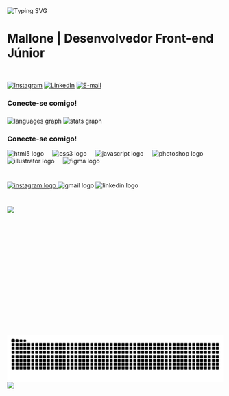 <img src="https://readme-typing-svg.demolab.com?font=Montserrat&weight=700&size=25&duration=5001&pause=2000&color=02E492&width=435&lines=Seja+bem-vindo(a)+ao+meu+perfil!" alt="Typing SVG">
  </a>
</div>

<h1 align="left">Mallone | Desenvolvedor Front-end Júnior</h1>

<br>

[![Instagram](https://img.shields.io/badge/-Instagram-000?style=for-the-badge&logo=instagram&logoColor=FF00F6&color:FFF)](https://www.instagram.com/devmallone/)
[![LinkedIn](https://img.shields.io/badge/-LinkedIn-000?style=for-the-badge&logo=linkedin&logoColor=FF00F6&color:FFF)](https://www.linkedin.com/in/kaullony-santos/)
[![E-mail](https://img.shields.io/badge/-Email-000?style=for-the-badge&logo=microsoft-outlook&logoColor=FF00F6&color:FFF)](mailto:kaull.dev@gmail.com)

<h3 align="left">Conecte-se comigo!</h3>

###

<div align="left">
  <img src="https://github-readme-stats.vercel.app/api/top-langs?username=devmallone&locale=pt-br&hide_title=false&layout=compact&card_width=320&langs_count=4&theme=blueberry&hide_border=true" height="400" alt="languages graph"  />
  <img src="https://github-readme-stats.vercel.app/api?username=devmallone&hide_title=false&hide_rank=false&show_icons=false&include_all_commits=false&count_private=true&disable_animations=true&theme=blueberry&locale=pt-br&hide_border=true&custom_title=Contribui%C3%A7%C3%B5es" height="200" alt="stats graph"  />
</div>

###

<h3 align="left">Conecte-se comigo!</h3>

<div align="left">
  <img src="https://cdn.jsdelivr.net/gh/devicons/devicon/icons/html5/html5-original.svg" height="25" alt="html5 logo"  />
  <img width="12" />
  <img src="https://cdn.jsdelivr.net/gh/devicons/devicon/icons/css3/css3-original.svg" height="25" alt="css3 logo"  />
  <img width="12" />
  <img src="https://cdn.jsdelivr.net/gh/devicons/devicon/icons/javascript/javascript-original.svg" height="25" alt="javascript logo"  />
  <img width="12" />
  <img src="https://cdn.jsdelivr.net/gh/devicons/devicon/icons/photoshop/photoshop-plain.svg" height="25" alt="photoshop logo"  />
  <img width="12" />
  <img src="https://cdn.jsdelivr.net/gh/devicons/devicon/icons/illustrator/illustrator-plain.svg" height="25" alt="illustrator logo"  />
  <img width="12" />
  <img src="https://cdn.jsdelivr.net/gh/devicons/devicon/icons/figma/figma-original.svg" height="25" alt="figma logo"  />
</div>

###

<br clear="both">

<div align="left">
  <a href="https://www.instagram.com/devmallone/" target="_blank">
    <img src="https://img.shields.io/static/v1?message=Instagram&logo=instagram&label=&color=111&logoColor=02e492&labelColor=&style=for-the-badge" height="35" alt="instagram logo"  />
  </a>
  <img src="https://img.shields.io/static/v1?message=Gmail&logo=gmail&label=&color=111&logoColor=02e492&labelColor=&style=for-the-badge" height="35" alt="gmail logo"  />
  <img src="https://img.shields.io/static/v1?message=LinkedIn&logo=linkedin&label=&color=111&logoColor=02e492&labelColor=&style=for-the-badge" height="35" alt="linkedin logo"  />
</div>

###

<br clear="both">

<img align="left" height="300" src="https://64.media.tumblr.com/85e28b2c1364a2084bd7a6727add810a/bf7dea713bb52297-ac/s1280x1920/0f03a27d7d10f150b8abba46376358eb72e1bd89.gif"  />

###

<br clear="both">

<picture align="left">
  <source media="(prefers-color-scheme: dark)" srcset="https://raw.githubusercontent.com/devmallone/devmallone/output/github-contribution-grid-snake-dark.svg">
  <source media="(prefers-color-scheme: light)" srcset="https://raw.githubusercontent.com/devmallone/devmallone/output/github-contribution-grid-snake-dark.svg">
  <img align="left" alt="github contribution grid snake animation" src="https://raw.githubusercontent.com/devmallone/devmallone/output/github-contribution-grid-snake.svg">
</picture>

###

<img align="left" src="https://visitor-badge.laobi.icu/badge?page_id=devmallone.devmallone&left_color=darkgreen&right_color=darkturquoise&left_text=visitantes"  />

###

